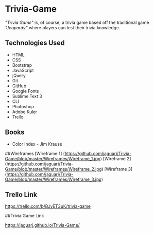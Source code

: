 # Trivia-Game

*"Trivia Game"* is, of course, a trivia game based off the traditional game *"Jeopardy"* where players can test their trivia knowledge.


## Technologies Used

* HTML
* CSS
* Bootstrap
* JavaScript
* jQuery
* Git
* GitHub
* Google Fonts
* Sublime Text 3
* CLI
* Photoshop
* Adobe Kuler
* Trello

## Books
* Color Index - Jim Krause


##Wireframes
[Wireframe 1] (https://github.com/jaguarj/Trivia-Game/blob/master/Wireframes/Wireframe_1.jpg)
[Wireframe 2] (https://github.com/jaguarj/Trivia-Game/blob/master/Wireframes/Wireframe_2.jpg)
[Wireframe 3] (https://github.com/jaguarj/Trivia-Game/blob/master/Wireframes/Wireframe_3.jpg)

## Trello Link

https://trello.com/b/BJvET3uK/trivia-game

##Trivia Game Link

https://jaguarj.github.io/Trivia-Game/

